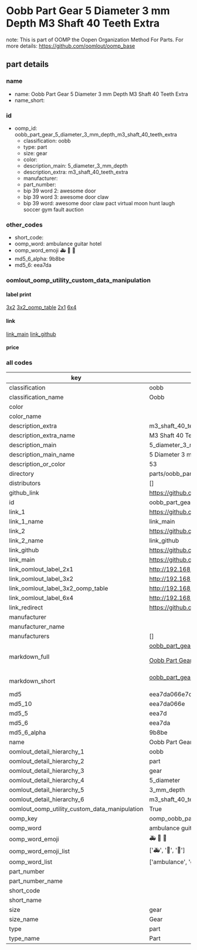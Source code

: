 # Oobb Part Gear 5 Diameter 3 mm Depth M3 Shaft 40 Teeth Extra  

note: This is part of OOMP the Oopen Organization Method For Parts. For more details: https://github.com/oomlout/oomp_base

##  part details
  







### name
* name: Oobb Part Gear 5 Diameter 3 mm Depth M3 Shaft 40 Teeth Extra
* name_short: 
### id
* oomp_id: oobb_part_gear_5_diameter_3_mm_depth_m3_shaft_40_teeth_extra
  * classification: oobb
  * type: part
  * size: gear
  * color: 
  * description_main: 5_diameter_3_mm_depth
  * description_extra: m3_shaft_40_teeth_extra
  * manufacturer: 
  * part_number: 
  * bip 39 word 2: awesome door
  * bip 39 word 3: awesome door claw
  * bip 39 word: awesome door claw pact virtual moon hunt laugh soccer gym fault auction

### other_codes
* short_code: 
* oomp_word: ambulance guitar hotel
* oomp_word_emoji :ambulance: :guitar: :hotel:
* md5_6_alpha: 9b8be
* md5_6: eea7da






### oomlout_oomp_utility_custom_data_manipulation
#### label print
[3x2](http://192.168.1.245:1112/?label=oomp%209b8be)
[3x2_oomp_table](http://192.168.1.108:1112/?label=oomp%209b8be)
[2x1](http://192.168.1.242:1112/?label=oomp%209b8be)
[6x4](http://192.168.1.55:1112/?label=oomp%209b8be)    

#### link

[link_main](https://github.com/oomlout/oomlout_oomp_version_1_messy/tree/main/parts/oobb_part_gear_5_diameter_3_mm_depth_m3_shaft_40_teeth_extra) [link_github](https://github.com/oomlout/oomlout_oomp_version_1_messy/tree/main/parts/oobb_part_gear_5_diameter_3_mm_depth_m3_shaft_40_teeth_extra)                             

#### price







### all codes 
| key | value |  
| --- | --- |  
| classification | oobb |  
| classification_name | Oobb |  
| color |  |  
| color_name |  |  
| description_extra | m3_shaft_40_teeth_extra |  
| description_extra_name | M3 Shaft 40 Teeth Extra |  
| description_main | 5_diameter_3_mm_depth |  
| description_main_name | 5 Diameter 3 mm Depth |  
| description_or_color | 53 |  
| directory | parts/oobb_part_gear_5_diameter_3_mm_depth_m3_shaft_40_teeth_extra |  
| distributors | [] |  
| github_link | https://github.com/oomlout/oomlout_oomp_part_src/tree/main/parts/oobb_part_gear_5_diameter_3_mm_depth_m3_shaft_40_teeth_extra |  
| id | oobb_part_gear_5_diameter_3_mm_depth_m3_shaft_40_teeth_extra |  
| link_1 | https://github.com/oomlout/oomlout_oomp_version_1_messy/tree/main/parts/oobb_part_gear_5_diameter_3_mm_depth_m3_shaft_40_teeth_extra |  
| link_1_name | link_main |  
| link_2 | https://github.com/oomlout/oomlout_oomp_version_1_messy/tree/main/parts/oobb_part_gear_5_diameter_3_mm_depth_m3_shaft_40_teeth_extra |  
| link_2_name | link_github |  
| link_github | https://github.com/oomlout/oomlout_oomp_version_1_messy/tree/main/parts/oobb_part_gear_5_diameter_3_mm_depth_m3_shaft_40_teeth_extra |  
| link_main | https://github.com/oomlout/oomlout_oomp_version_1_messy/tree/main/parts/oobb_part_gear_5_diameter_3_mm_depth_m3_shaft_40_teeth_extra |  
| link_oomlout_label_2x1 | http://192.168.1.242:1112/?label=oomp%209b8be |  
| link_oomlout_label_3x2 | http://192.168.1.245:1112/?label=oomp%209b8be |  
| link_oomlout_label_3x2_oomp_table | http://192.168.1.108:1112/?label=oomp%209b8be |  
| link_oomlout_label_6x4 | http://192.168.1.55:1112/?label=oomp%209b8be |  
| link_redirect | https://github.com/oomlout/oomlout_oomp_version_1_messy/tree/main/parts/oobb_part_gear_5_diameter_3_mm_depth_m3_shaft_40_teeth_extra |  
| manufacturer |  |  
| manufacturer_name |  |  
| manufacturers | [] |  
| markdown_full | [oobb_part_gear_5_diameter_3_mm_depth_m3_shaft_40_teeth_extra](none)<br>[](none)<br>[Oobb Part Gear 5 Diameter 3 Mm Depth M3 Shaft 40 Teeth Extra](none)<br><br> |  
| markdown_short | [oobb_part_gear_5_diameter_3_mm_depth_m3_shaft_40_teeth_extra](none)<br><br> |  
| md5 | eea7da066e7d8dee3e7a39ea54105884 |  
| md5_10 | eea7da066e |  
| md5_5 | eea7d |  
| md5_6 | eea7da |  
| md5_6_alpha | 9b8be |  
| name | Oobb Part Gear 5 Diameter 3 mm Depth M3 Shaft 40 Teeth Extra |  
| oomlout_detail_hierarchy_1 | oobb |  
| oomlout_detail_hierarchy_2 | part |  
| oomlout_detail_hierarchy_3 | gear |  
| oomlout_detail_hierarchy_4 | 5_diameter |  
| oomlout_detail_hierarchy_5 | 3_mm_depth |  
| oomlout_detail_hierarchy_6 | m3_shaft_40_teeth_extra |  
| oomlout_oomp_utility_custom_data_manipulation | True |  
| oomp_key | oomp_oobb_part_gear_5_diameter_3_mm_depth_m3_shaft_40_teeth_extra |  
| oomp_word | ambulance guitar hotel |  
| oomp_word_emoji | :ambulance: :guitar: :hotel: |  
| oomp_word_emoji_list | [':ambulance:', ':guitar:', ':hotel:'] |  
| oomp_word_list | ['ambulance', 'guitar', 'hotel'] |  
| part_number |  |  
| part_number_name |  |  
| short_code |  |  
| short_name |  |  
| size | gear |  
| size_name | Gear |  
| type | part |  
| type_name | Part |  

